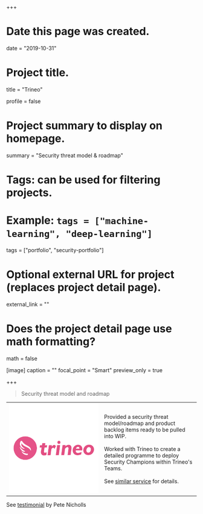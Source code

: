 +++
# Date this page was created.
date = "2019-10-31"

# Project title.
title = "Trineo"

profile = false

# Project summary to display on homepage.
summary = "Security threat model &#38; roadmap"

# Tags: can be used for filtering projects.
# Example: `tags = ["machine-learning", "deep-learning"]`
tags = ["portfolio", "security-portfolio"]

# Optional external URL for project (replaces project detail page).
external_link = ""

# Does the project detail page use math formatting?
math = false

[image]
caption = ""
focal_point = "Smart"
preview_only = true

+++

> Security threat model and roadmap

<table>
   <tr>
      <td style="text-align: left; width: 50%"><a href="https://www.trineo.com" target="_blank"><img src="featured.png"></a></td>
      <td style="text-align: left">
         Provided a security threat model/roadmap and product backlog items ready to be pulled into WIP.<br><br>
         Worked with Trineo to create a detailed programme to deploy Security Champions within Trineo's Teams.<br><br>
         See <a href="/project/service-development-team-security-roadmap/" target="_blank">similar service</a> for details.
      </td>
   </tr>
</table>

See <a href="../testimonial-pete-nicholls">testimonial</a> by Pete Nicholls




